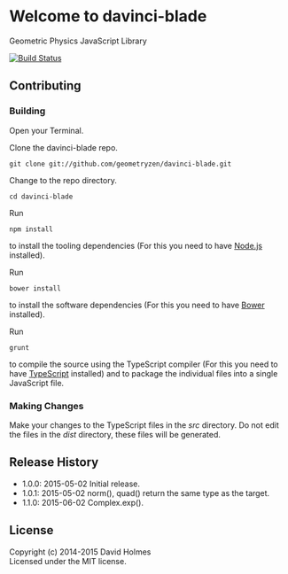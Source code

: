 # Welcome to davinci-blade

Geometric Physics JavaScript Library

[![Build Status](https://travis-ci.org/geometryzen/davinci-blade.png)](https://travis-ci.org/geometryzen/davinci-blade)

## Contributing

### Building

Open your Terminal.

Clone the davinci-blade repo.
```
git clone git://github.com/geometryzen/davinci-blade.git
```

Change to the repo directory.
```
cd davinci-blade
```

Run
```
npm install
```
to install the tooling dependencies (For this you need to have [Node.js](http://nodejs.org) installed).

Run
```
bower install
```
to install the software dependencies (For this you need to have [Bower](http://bower.io) installed).

Run
```
grunt
```
to compile the source using the TypeScript compiler (For this you need to have [TypeScript](http://www.typescriptlang.org) installed) and to package the individual files into a single JavaScript file.

### Making Changes

Make your changes to the TypeScript files in the _src_ directory. Do not edit the files in the _dist_ directory, these files will be generated.

## Release History
* 1.0.0: 2015-05-02 Initial release.
* 1.0.1: 2015-05-02 norm(), quad() return the same type as the target.
* 1.1.0: 2015-06-02 Complex.exp().

## License
Copyright (c) 2014-2015 David Holmes  
Licensed under the MIT license.

